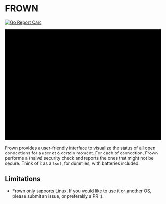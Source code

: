 # FROWN

[![Go Report Card](https://goreportcard.com/badge/github.com/blasrodri/frown)](https://goreportcard.com/report/github.com/blasrodri/frown)

![forwn-screencast](frown.gif)

Frown provides a user-friendly interface to visualize the status of all open connections
for a user at a certain moment. For each of connection, Frown performs a (naive) security check
and reports the ones that might not be secure. Think of it as a `lsof`, for dummies, with batteries included.

## Limitations

- Frown only supports Linux. If you would like to use it on another OS, please submit an issue, or preferably a PR :).
